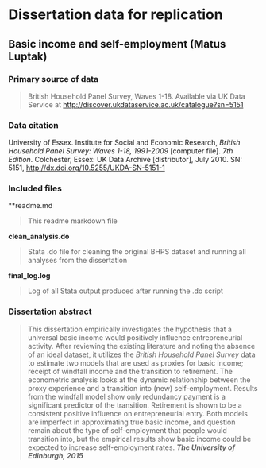 Dissertation data for replication
=============================

Basic income and self-employment (Matus Luptak)
------------------------

### Primary source of data
> British Household Panel Survey, Waves 1-18.
> Available via UK Data Service at http://discover.ukdataservice.ac.uk/catalogue?sn=5151

### Data citation
University of Essex. Institute for Social and Economic Research, _British Household Panel Survey: Waves 1-18, 1991-2009_ [computer file]. _7th Edition_. Colchester, Essex: UK Data Archive [distributor], July 2010. SN: 5151, http://dx.doi.org/10.5255/UKDA-SN-5151-1

### Included files
**readme.md
> This readme markdown file

**clean_analysis.do**
> Stata .do file for cleaning the original BHPS dataset and running all analyses from the dissertation

**final_log.log**
> Log of all Stata output produced after running the .do script

### Dissertation abstract
> This dissertation empirically investigates the hypothesis that a universal basic income would positively influence entrepreneurial activity. After reviewing the existing literature and noting the absence of an ideal dataset, it utilizes the _British Household Panel Survey_ data to estimate two models that are used as proxies for basic income; receipt of windfall income and the transition to retirement. The econometric analysis looks at the dynamic relationship between the proxy experience and a transition into (new) self-employment. Results from the windfall model show only redundancy payment is a significant predictor of the transition. Retirement is shown to be a consistent positive influence on entrepreneurial entry. Both models are imperfect in approximating true basic income, and question remain about the type of self-employment that people would transition into, but the empirical results show basic income could be expected to increase self-employment rates.
_**The University of Edinburgh, 2015**_